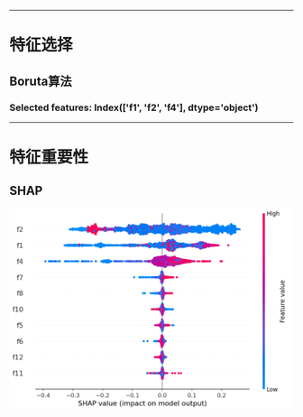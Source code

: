 ***
# 特征选择

## Boruta算法

### Selected features: Index(['f1', 'f2', 'f4'], dtype='object')

***
# 特征重要性

## SHAP

![img.png](img.png)